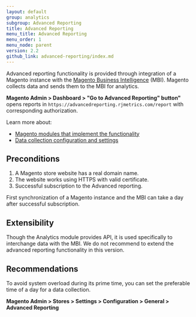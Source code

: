 ```yaml
---
layout: default
group: analytics
subgroup: Advanced Reporting
title: Advanced Reporting
menu_title: Advanced Reporting
menu_order: 1
menu_node: parent
version: 2.2
github_link: advanced-reporting/index.md
---
```


Advanced reporting functionality is provided through integration of a Magento instance with the [Magento Business Intelligence] (MBI).
Magento collects data and sends them to the MBI for analytics.
 
**Magento Admin > Dashboard > "Go to Advanced Reporting" button"** opens reports in  `https://advancedreporting.rjmetrics.com/report` with corresponding authorization.
 
Learn more about:

- [Magento modules that implement the functionality][modules]
- [Data collection configuration and settings][collection]

## Preconditions

1. A Magento store website has a real domain name.
2. The website works using HTTPS with valid certificate.
3. Successful subscription to the Advanced reporting.

<div class="bs-callout bs-callout-info" markdown="1">
First synchronization of a Magento instance and the MBI can take a day after successful subscription.
</div>

## Extensibility

Though the Analytics module provides API, it is used specifically to interchange data with the MBI. We do not recommend to extend the advanced reporting functionality in this version.

## Recommendations

To avoid system overload during its prime time, you can set the preferable time of a day for a data collection.

**Magento Admin > Stores > Settings > Configuration > General > Advanced Reporting**


<!-- LINK DEFINITIONS -->

[Magento Business Intelligence]: https://magento.com/products/business-intelligence
[modules]: ./modules
[collection]: ./data-collection
